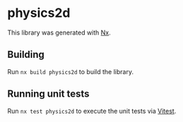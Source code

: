 # physics2d

This library was generated with [Nx](https://nx.dev).

## Building

Run `nx build physics2d` to build the library.

## Running unit tests

Run `nx test physics2d` to execute the unit tests via [Vitest](https://vitest.dev/).
